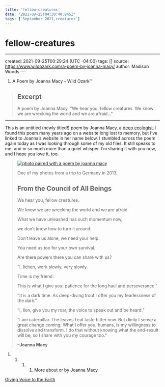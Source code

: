 ```yaml
---
title: 'fellow-creatures'
date: '2021-09-25T04:30:40.845Z'
tags: ['September 2021,creatures']
---
```


<!-- Exported from TiddlyWiki at 19:18, 22nd October 2022 -->

# fellow-creatures

---

created: 2021-09-25T00:29:24 (UTC -04:00)
tags: []
source: <https://www.wildozark.com/a-poem-by-joanna-macy/>
author: Madison Woods
—

1. A Poem by Joanna Macy - Wild Ozark™

> ## Excerpt
>
> A poem by Joanna Macy. "We hear you, fellow creatures. We know we are wrecking the world and we are afraid..."

---

This is an untitled (newly titled!) poem by Joanna Macy, a [deep ecologist](<https://www.thegreenfuse.org/johnstone.htm>). I found this poem many years ago on a website long lost to memory, but I’ve linked to Joanna’s website in her name below. I stumbled across the poem again today as I was looking through some of my old files. It still speaks to me, and in so much more than a quiet whisper. I’m sharing it with you now, and I hope you love it, too.

> [![photo paired with a poem by joanna macy](<https://i0.wp.com/www.wildozark.com/wp-content/uploads/2016/01/lichen-moss-and-fungi.jpg?resize=300%2C225&ssl=1>)](<https://i0.wp.com/www.wildozark.com/wp-content/uploads/2016/01/lichen-moss-and-fungi.jpg?ssl=1>)
>
>
>
> One of my photos from a trip to Germany in 2013.
>
>
>
> ## **From the Council of All Beings**
>
>
>
> We hear you, fellow creatures.
>
> We know we are wrecking the world and we are afraid.
>
>
>
> What we have unleashed has such momentum now,
>
> we don’t know how to turn it around.
>
>
>
> Don’t leave us alone, we need your help.
>
>
>
> You need us too for your own survival.
>
>
>
> Are there powers there you can share with us?
>
>
>
> “I, lichen, work slowly, very slowly.
>
> Time is my friend.
>
> This is what I give you: patience for the long haul and perseverance.”
>
>
>
> “It is a dark time. As deep-diving trout I offer you my fearlessness of the dark.”
>
>
>
> “I, lion, give you my roar, the voice to speak out and be heard.”
>
>
>
> “I am caterpillar. The leaves I eat taste bitter now. But dimly I sense a great change coming. What I offer you, humans, is my willingness to dissolve and transform. I do that without knowing what the end-result will be, so I share with you my courage too.”
>
>
>
> **–Joanna Macy**

1.
    1.
        1.
            1. More about or by Joanna Macy

[Giving Voice to the Earth](<https://www.earthlight.org/2002/essay46_macy.html>)
